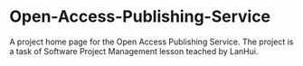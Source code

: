 # Open-Access-Publishing-Service
A project home page for the Open Access Publishing Service. The project is a task of Software Project Management lesson teached by LanHui.
